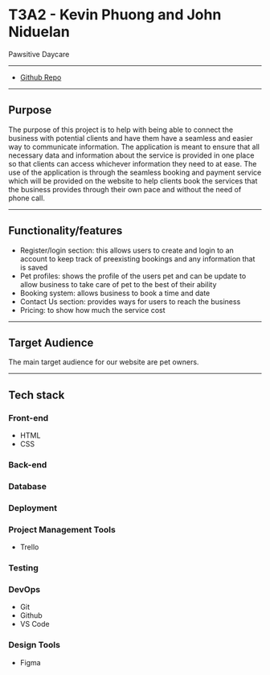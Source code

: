 # T3A2 - Kevin Phuong and John Niduelan

Pawsitive Daycare 

---

- [Github Repo](https://github.com/pawsitive-daycare/Part-A-Documentation)

---

## Purpose

The purpose of this project is to help with being able to connect the business with potential clients and have them have a seamless and easier way to communicate information. The application is meant to ensure that all necessary data and information about the service is provided in one place so that clients can access whichever information they need to at ease. The use of the application is through the seamless booking and payment service which will be provided on the website to help clients book the services that the business provides through their own pace and without the need of phone call. 

---

## Functionality/features

- Register/login section: this allows users to create and login to an account to keep track of preexisting bookings and any information that is saved
- Pet profiles: shows the profile of the users pet and can be update to allow business to take care of pet to the best of their ability
- Booking system: allows business to book a time and date
- Contact Us section: provides ways for users to reach the business
- Pricing: to show how much the service cost

---

## Target Audience

The main target audience for our website are pet owners.

---

## Tech stack

### Front-end
- HTML
- CSS
### Back-end

### Database

### Deployment

### Project Management Tools 
- Trello


### Testing

### DevOps
- Git
- Github
- VS Code

### Design Tools
- Figma